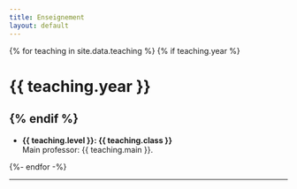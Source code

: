 ```yaml
---
title: Enseignement
layout: default
---
```


{% for teaching in site.data.teaching %}
{% if teaching.year %}

# {{ teaching.year }}

{% endif %}
----
- **{{ teaching.level }}: {{ teaching.class }}**<br>
  Main professor: {{ teaching.main }}. 

{%- endfor -%}

----





